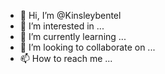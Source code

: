 - 👋 Hi, I’m @Kinsleybentel
- 👀 I’m interested in ...
- 🌱 I’m currently learning ...
- 💞️ I’m looking to collaborate on ...
- 📫 How to reach me ...

<!---
Kinsleybentel/Kinsleybentel is a ✨ special ✨ repository because its `README.md` (this file) appears on your GitHub profile.
You can click the Preview link to take a look at your changes.
--->
